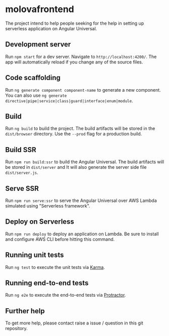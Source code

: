 # molovafrontend

The project intend to help people seeking for the help in setting up serverless application on Angular Universal.

## Development server

Run `npm start` for a dev server. Navigate to `http://localhost:4200/`. The app will automatically reload if you change any of the source files.

## Code scaffolding

Run `ng generate component component-name` to generate a new component. You can also use `ng generate directive|pipe|service|class|guard|interface|enum|module`.

## Build

Run `ng build` to build the project. The build artifacts will be stored in the `dist/browser` directory. Use the `--prod` flag for a production build.

## Build SSR
Run `npm run build:ssr` to build the Angular Universal. The build artifacts will be stored in `dist/server` and It will also generate the server side file `dist/server.js`.

## Serve SSR
Run `npm run serve:ssr` to serve the Angular Universal over AWS Lambda simulated using "Serverless framework".

## Deploy on Serverless
Run `npm run deploy` to deploy an application on Lambda. Be sure to install and configure AWS CLI before hitting this command.

## Running unit tests

Run `ng test` to execute the unit tests via [Karma](https://karma-runner.github.io).

## Running end-to-end tests

Run `ng e2e` to execute the end-to-end tests via [Protractor](http://www.protractortest.org/).

## Further help

To get more help, please contact raise a issue / question in this git repository.

